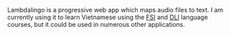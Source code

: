 Lambdalingo is a progressive web app which maps audio files to text. I am currently using it to learn Vietnamese using the [FSI](https://fsi.nsenger.com) and [DLI](https://dli.nsenger.com) language courses, but it could be used in numerous other applications.
